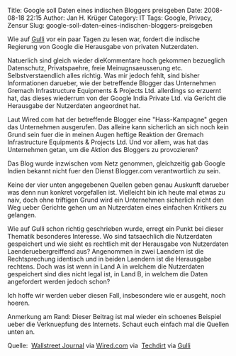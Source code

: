 Title: Google soll Daten eines indischen Bloggers preisgeben
Date: 2008-08-18 22:15
Author: Jan H. Krüger
Category: IT
Tags: Google, Privacy, Zensur
Slug: google-soll-daten-eines-indischen-bloggers-preisgeben

Wie auf [Gulli][] vor ein paar Tagen zu lesen war, fordert die indische
Regierung von Google die Herausgabe von privaten Nutzerdaten.  
  
Natuerlich sind gleich wieder dieKommentare hoch gekommen bezueglich
Datenschutz, Privatspaehre, freie Meinugnsaeusserung etc.
Selbstverstaendlich alles richtig. Was mir jedoch fehlt, sind bisher
Informationen darueber, wie der betreffende Blogger das Unternehmen
Gremach Infrastructure Equipments & Projects Ltd. allerdings so erzuernt
hat, das dieses wiederrum von der Google India Private Ltd. via Gericht
die Herausgabe der Nutzerdaten angeordnet hat.  
  
Laut Wired.com hat der betreffende Blogger eine "Hass-Kampagne" gegen
das Unternehmen ausgerufen. Das alleine kann sicherlich an sich noch
kein Grund sein fuer die in meinen Augen heftige Reaktion der Gremach
Infrastructure Equipments & Projects Ltd. Und vor allem, was hat das
Unternehmen getan, um die Aktion des Bloggers zu provozieren?  
  
Das Blog wurde inzwischen vom Netz genommen, gleichzeitig gab Google
Indien bekannt nicht fuer den Dienst Blogger.com verantwortlich zu
sein.  
  
Keine der vier unten angegebenen Quellen geben genau Auskunft darueber
was denn nun konkret vorgefallen ist. Vielleicht bin ich heute mal etwas
zu naiv, doch ohne triftigen Grund wird ein Unternehmen sicherlich nicht
den Weg ueber Gerichte gehen um an Nutzerdaten eines einfachen Kritikers
zu gelangen.  
  
Wie auf Gulli schon richtig geschrieben wurde, erregt ein Punkt bei
dieser Thematik besonderes Interesse. Wo sind tatsaechlich die
Nutzerdaten gespeichert und wie sieht es rechtlich mit der Herausgabe
von Nutzerdaten Laenderuebergreiffend aus? Angenommen in zwei Laendern
ist die Rechtsprechung identisch und in beiden Laendern ist die
Herausgabe rechtens. Doch was ist wenn in Land A in welchem die
Nutzerdaten gespeichert sind dies nicht legal ist, in Land B, in welchem
die Daten angefordert werden jedoch schon?  
  
Ich hoffe wir werden ueber diesen Fall, insbesondere wie er ausgeht,
noch hoeren.  
  
Anmerkung am Rand: Dieser Beitrag ist mal wieder ein schoenes Beispiel
ueber die Verknuepfung des Internets. Schaut euch einfach mal die
Quellen unten an.  
  
Quelle:  [Wallstreet Journal][] via [Wired.com][] via  [Techdirt][] via
[Gulli][]

  [Gulli]: http://www.gulli.com/news/indien-google-soll-daten-eines-2008-08-15/
  [Wallstreet Journal]: http://online.wsj.com/article/SB121872936791541001.html?mod=googlenews_wsj
  [Wired.com]: http://blog.wired.com/business/2008/08/google-ordered.html
  [Techdirt]: http://techdirt.com/articles/20080814/1910501984.shtml

